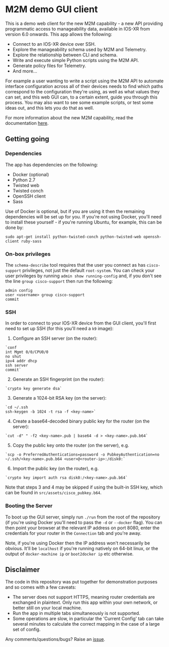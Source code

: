 M2M demo GUI client
===================

This is a demo web client for the new M2M capability - a new API providing programmatic access to manageability data, available in IOS-XR from version 6.0 onwards. This app allows the following:

  * Connect to an IOS-XR device over SSH.
  * Explore the manageability schema used by M2M and Telemetry.
  * Explore the relationship between CLI and schema.
  * Write and execute simple Python scripts using the M2M API.
  * Generate policy files for Telemetry.
  * And more...

For example a user wanting to write a script using the M2M API to automate interface configuration across all of their devices needs to find which paths correspond to the configuration they're using, as well as what values they can set, and this web GUI can, to a certain extent, guide you through this process. You may also want to see some example scripts, or test some ideas out, and this lets you do that as well.

For more information about the new M2M capability, read the documentation [here](m2m.md).

Getting going
-------------
### Dependencies
The app has dependencies on the following:

  * Docker (optional)
  * Python 2.7
  * Twisted web
  * Twisted conch
  * OpenSSH client
  * Sass

Use of Docker is optional, but if you are using it then the remaining dependencies will be set up for you. If you're not using Docker, you'll need to install these yourself - if you're running Ubuntu, for example, this can be done by:

    sudo apt-get install python-twisted-conch python-twisted-web openssh-client ruby-sass

### On-box privileges
The `schema-describe` tool requires that the user you connect as has `cisco-support` privileges, not just the default `root-system`. You can check your user privileges by running `admin show running-config` and, if you don't see the line `group cisco-support` then run the following:

    admin config
    user <username> group cisco-support
    commit

### SSH
In order to connect to your IOS-XR device from the GUI client, you'll first need to set up SSH (for this you'll need a `k9` image):

  1. Configure an SSH server (on the router):

    `conf
    int Mgmt 0/0/CPU0/0
    no shut
    ipv4 addr dhcp
    ssh server
    commit`

  2. Generate an SSH fingerprint (on the router):

    `crypto key generate dsa`

  3. Generate a 1024-bit RSA key (on the server):

    `cd ~/.ssh
    ssh-keygen -b 1024 -t rsa -f <key-name>`

  4. Create a base64-decoded binary public key for the router (on the server):

    `cut -d" " -f2 <key-name>.pub | base64 -d > <key-name>.pub.b64`

  5. Copy the public key onto the router (on the server), e.g.

    `scp -o PreferredAuthentications=password -o PubkeyAuthentication=no ~/.ssh/<key-name>.pub.b64 <user>@<router-ip>:/disk0:`

  6. Import the public key (on the router), e.g.

    `crypto key import auth rsa disk0:/<key-name>.pub.b64`

Note that steps 3 and 4 may be skipped if using the built-in SSH key, which can be found in `src/assets/cisco_pubkey.b64`.

### Booting the Server
To boot up the GUI server, simply run `./run` from the root of the repository (if you're using Docker you'll need to pass the `-d` or `--docker` flag). You can then point your browser at the relevant IP address on port 8080, enter the credentials for your router in the `Connection` tab and you're away.

Note, if you're using Docker then the IP address won't necessarily be obvious. It'll be `localhost` if you're running natively on 64-bit linux, or the output of `docker-machine ip` or `boot2docker ip` etc otherwise.


Disclaimer
----------
The code in this repository was put together for demonstration purposes and so comes with a few caveats:

  * The server does not support HTTPS, meaning router credentials are exchanged in plaintext. Only run this app within your own network, or better still on your local machine.
  * Run the app in multiple tabs simultaneously is not supported.
  * Some operations are slow, in particular the 'Current Config' tab can take several minutes to calculate the correct mapping in the case of a large set of config.

Any comments/questions/bugs? Raise an [issue](https://github.com/cisco/xr-telemetry-m2m-web/issues).

